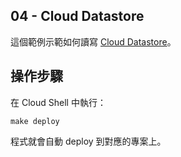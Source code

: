 ## 04 - Cloud Datastore

這個範例示範如何讀寫 [Cloud Datastore](https://cloud.google.com/datastore/)。

## 操作步驟

在 Cloud Shell 中執行：

```#!shell
make deploy
```

程式就會自動 deploy 到對應的專案上。
